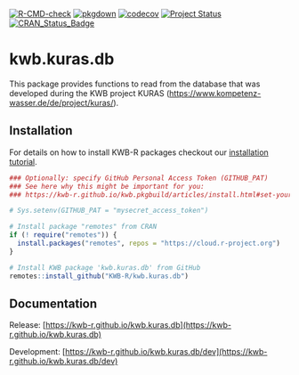 [![R-CMD-check](https://github.com/KWB-R/kwb.kuras.db/workflows/R-CMD-check/badge.svg)](https://github.com/KWB-R/kwb.kuras.db/actions?query=workflow%3AR-CMD-check)
[![pkgdown](https://github.com/KWB-R/kwb.kuras.db/workflows/pkgdown/badge.svg)](https://github.com/KWB-R/kwb.kuras.db/actions?query=workflow%3Apkgdown)
[![codecov](https://codecov.io/github/KWB-R/kwb.kuras.db/branch/master/graphs/badge.svg)](https://codecov.io/github/KWB-R/kwb.kuras.db)
[![Project Status](https://img.shields.io/badge/lifecycle-experimental-orange.svg)](https://www.tidyverse.org/lifecycle/#experimental)
[![CRAN_Status_Badge](https://www.r-pkg.org/badges/version/kwb.kuras.db)]()

# kwb.kuras.db

This package provides functions to read from
the database that was developed during the KWB project KURAS
(https://www.kompetenz-wasser.de/de/project/kuras/).

## Installation

For details on how to install KWB-R packages checkout our [installation tutorial](https://kwb-r.github.io/kwb.pkgbuild/articles/install.html).

```r
### Optionally: specify GitHub Personal Access Token (GITHUB_PAT)
### See here why this might be important for you:
### https://kwb-r.github.io/kwb.pkgbuild/articles/install.html#set-your-github_pat

# Sys.setenv(GITHUB_PAT = "mysecret_access_token")

# Install package "remotes" from CRAN
if (! require("remotes")) {
  install.packages("remotes", repos = "https://cloud.r-project.org")
}

# Install KWB package 'kwb.kuras.db' from GitHub
remotes::install_github("KWB-R/kwb.kuras.db")
```

## Documentation

Release: [https://kwb-r.github.io/kwb.kuras.db](https://kwb-r.github.io/kwb.kuras.db)

Development: [https://kwb-r.github.io/kwb.kuras.db/dev](https://kwb-r.github.io/kwb.kuras.db/dev)
